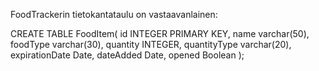 FoodTrackerin tietokantataulu on vastaavanlainen:

CREATE TABLE FoodItem(
id INTEGER PRIMARY KEY,
name varchar(50),
foodType varchar(30),
quantity INTEGER,
quantityType varchar(20),
expirationDate Date,
dateAdded Date,
opened Boolean
);
